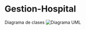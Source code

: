 # Gestion-Hospital
Diagrama de clases 
![Diagrama UML](https://github.com/Jossibel/Gestion-Hospital/assets/166522644/a7c23bf7-2922-446a-a639-882d27fc1ffe)
